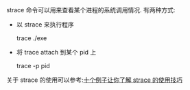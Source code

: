 strace 命令可以用来查看某个进程的系统调用情况. 有两种方式:
- 以 strace 来执行程序

    trace ./exe
- 将 trace attach 到某个 pid 上

    trace -p pid

关于 strace 的使用可以参考:[十个例子让你了解 strace 的使用技巧](https://mp.weixin.qq.com/s?__biz=MzU4MzU4NzI5OA==&mid=2247486068&idx=1&sn=3e4797d776a6231594076e640d7c04df&chksm=fda78ef9cad007ef8d34fbaa64f49541956bf7eb86a0a001f9cd1f88623fa1a76f55c6b765e5&mpshare=1&scene=1&srcid=12253K4h8q16jJAOpiOTRsFy&sharer_sharetime=1671938894659&sharer_shareid=2066a9c7fd20aa6254f190f4435b83f8#rd)
